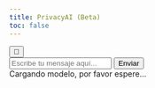```yaml
---
title: PrivacyAI (Beta)
toc: false
---
```

<style>     
    @media (min-width: 768px) {         
        .sidebar-container {             
            display: none;         
        }     
    } 
</style>
<div class="chat-container">
    <button id="clearButton" title="Borrar Chat">🔄</button>
    <div class="chat-output" id="chatOutput"></div>
    <div class="input-container">
        <input type="text" id="userInput" placeholder="Escribe tu mensaje aquí..." />
        <button id="sendButton">Enviar</button>
    </div>
    <div id="loadingMessage">Cargando modelo, por favor espere...</div>
</div>

<script type="module">
    import { pipeline } from 'https://cdn.jsdelivr.net/npm/@huggingface/transformers@3.3.3';

    let chatPipeline;

    async function initLLM() {
        document.getElementById('loadingMessage').style.display = 'block';

        try {
            chatPipeline = await pipeline('text2text-generation', 'Xenova/LaMini-Flan-T5-783M', {
                quantized: true
            });
            console.log("Model loaded successfully.");
        } catch (error) {
            console.error("Error initializing LLM:", error);
            alert("Failed to load the model. Please check the console for details.");
        } finally {
            document.getElementById('loadingMessage').style.display = 'none';
        }
    }

    document.addEventListener("DOMContentLoaded", () => {
        initLLM();
        const aiContainer = document.createElement('div');
        aiContainer.className = 'message-container ai-message-container';
        const aiAvatar = document.createElement('div');
        aiAvatar.className = 'avatar ai-avatar';
        const aiBubble = document.createElement('div');
        aiBubble.className = 'message-bubble ai-message';
        aiBubble.textContent = "¡Hola! Soy PrivacyAI, tu asistente de privacidad. Pregúntame cualquier cosa sobre privacidad/seguridad 🕵️ Ejecutándose localmente en tu navegador (Beta) - por favor verifica la información importante de manera independiente.";
        aiContainer.appendChild(aiAvatar);
        aiContainer.appendChild(aiBubble);
        document.getElementById('chatOutput').appendChild(aiContainer);

        document.getElementById('sendButton').addEventListener('click', async () => {
            const userInput = document.getElementById('userInput').value.trim();
            if (!userInput) return;

            const userContainer = document.createElement('div');
            userContainer.className = 'message-container user-message-container';
            
            const userBubble = document.createElement('div');
            userBubble.className = 'message-bubble user-message';
            userBubble.textContent = userInput;
            
            const userAvatar = document.createElement('div');
            userAvatar.className = 'avatar user-avatar';
            
            userContainer.appendChild(userBubble);
            userContainer.appendChild(userAvatar);
            document.getElementById('chatOutput').appendChild(userContainer);
            
            document.getElementById('userInput').value = '';

            const aiContainer = document.createElement('div');
            aiContainer.className = 'message-container ai-message-container';
            
            const aiAvatar = document.createElement('div');
            aiAvatar.className = 'avatar ai-avatar';
            
            const aiBubble = document.createElement('div');
            aiBubble.className = 'message-bubble ai-message';
            aiBubble.textContent = "Thinking..."; // Loading indicator
            
            aiContainer.appendChild(aiAvatar);
            aiContainer.appendChild(aiBubble);
            document.getElementById('chatOutput').appendChild(aiContainer);

            document.getElementById('chatOutput').scrollTop = document.getElementById('chatOutput').scrollHeight;

            setTimeout(async () => {
                try {
                    const response = await chatPipeline(userInput, {
                        max_new_tokens: 200,
                        temperature: 0.7,
                        callback_function: (beams) => {
                            aiBubble.textContent = beams[0].output_text; // Update with partial response if needed
                            document.getElementById('chatOutput').scrollTop = document.getElementById('chatOutput').scrollHeight;
                        }
                    });

                    aiBubble.textContent = response[0].generated_text;
                    document.getElementById('chatOutput').scrollTop = document.getElementById('chatOutput').scrollHeight;

                } catch (error) {
                    console.error("Error during chat completion:", error);
                    aiBubble.textContent = "Sorry, I encountered an error. Please try again.";
                }
            }, 0);
        });
    });

    document.getElementById('clearButton').addEventListener('click', () => {
        document.getElementById('chatOutput').innerHTML = '';
    });
</script>